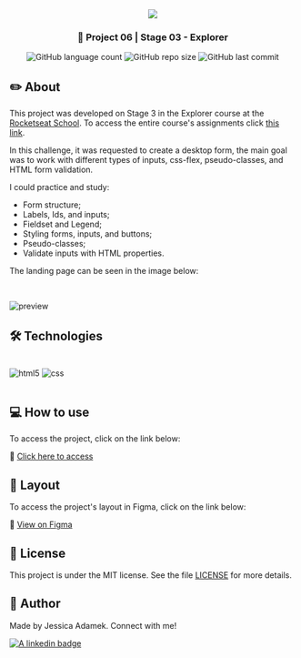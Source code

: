 <div align="center">
   <img src="https://www.rocketseat.com.br/assets/logos/explorer.svg" />
</div>

<h3 align="center">🚀 Project 06 | Stage 03 - Explorer</h3>

<div align="center">
  <img alt="GitHub language count" src="https://img.shields.io/github/languages/count/jeadamek/avalie-sua-mentoria">

  <img alt="GitHub repo size" src="https://img.shields.io/github/repo-size/jeadamek/avalie-sua-mentoria">
  
  <img alt="GitHub last commit" src="https://img.shields.io/github/last-commit/jeadamek/avalie-sua-mentoria?color=%231280BF">
  
 <!-- <a href="https://jeadamek.github.io/avalie-sua-mentoria/"> ▶️ Access Project </a> -->
</div>   

## ✏️ About

This project was developed on Stage 3 in the Explorer course at the [Rocketseat School](https://www.rocketseat.com.br/). To access the entire course's assignments click [this link](https://github.com/jeadamek/explorer-rocketseat).

In this challenge, it was requested to create a desktop form, the main goal was to work with different types of inputs, css-flex, pseudo-classes, and HTML form validation.

I could practice and study:

- Form structure;
- Labels, Ids, and inputs;
- Fieldset and Legend;
- Styling forms, inputs, and buttons;
- Pseudo-classes;
- Validate inputs with HTML properties.

The landing page can be seen in the image below:

<br/>

![preview](https://user-images.githubusercontent.com/78454317/192170887-7c93613f-6102-49d6-bc65-2034ecec0810.png)


## 🛠️ Technologies

<div style="display: inline_block"><br/>
  <img align="center" alt="html5" src="https://img.shields.io/badge/HTML5-E34F26?style=for-the-badge&logo=html5&logoColor=white" />
  <img align="center" alt="css" src="https://img.shields.io/badge/CSS3-1572B6?style=for-the-badge&logo=css3&logoColor=white" />
</div><br/>


## 💻 How to use

To access the project, click on the link below:

🔗 [Click here to access](https://jeadamek.github.io/avalie-sua-mentoria/)


## 🎨 Layout

To access the project's layout in Figma, click on the link below:

🔗 [View on Figma](https://www.figma.com/file/K8UlETSJolkk9Aww95yZVf/Stage-03---Formul%C3%A1rio-avan%C3%A7ado-(Copy))


## 📝 License

This project is under the MIT license. See the file [LICENSE](LICENSE) for more details.


## 🎯 Author

<p>
	Made by Jessica Adamek. Connect with me! 	
</p>
<div>
  <a href="https://www.linkedin.com/in/jessica-adamek/" target="_blank">
    <img src="https://img.shields.io/badge/LinkedIn-0077B5?style=for-the-badge&logo=linkedin&logoColor=white" alt="A linkedin badge">
  </a>  
</div>
